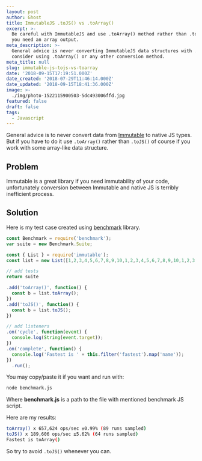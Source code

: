 ```yaml
---
layout: post
author: Ghost
title: ImmutableJS .toJS() vs .toArray()
excerpt: >-
  Be careful with ImmutableJS and use .toArray() method rather than .toJS() if
  you need an array output.
meta_description: >-
  General advice is never converting ImmutableJS data structures with .toJS(),
  consider using .toArray() or any other conversion method.
meta_title: null
slug: immutable-js-tojs-vs-toarray
date: '2018-09-15T17:19:51.000Z'
date_created: '2018-07-29T11:46:14.000Z'
date_updated: '2018-09-15T18:41:36.000Z'
image: >-
  ./img/photo-1522115900503-5dc493006ffd.jpg
featured: false
draft: false
tags:
  - Javascript
---
```

General advice is to never convert data from [Immutable](https://facebook.github.io/immutable-js/) to native JS types. But if you have to do it use `.toArray()` rather than `.toJS()` of course if you work with some array-like data structure.

## Problem

Immutable is a great library if you need immutability of your code, unfortunately conversion between Immutable and native JS is terribly inefficient process.

## Solution

Here is my test case created using [benchmark](https://benchmarkjs.com/) library.

```javascript
const Benchmark = require('benchmark');
var suite = new Benchmark.Suite;

const { List } = require('immutable');
const list = new List([1,2,3,4,5,6,7,8,9,10,1,2,3,4,5,6,7,8,9,10,1,2,3,4,5,6,7,8,9,10]));

// add tests
return suite

.add('toArray()', function() {
  const b = list.toArray();
})
.add('toJS()', function() {
  const b = list.toJS();
})

// add listeners
.on('cycle', function(event) {
  console.log(String(event.target));
})
.on('complete', function() {
  console.log('Fastest is ' + this.filter('fastest').map('name'));
})
  .run();
```

You may copy/paste it if you want and run with:

```bash
node benchmark.js
```

Where **benchmark.js** is a path to the file with mentioned benchmark JS script.

Here are my results:

```bash
toArray() x 657,624 ops/sec ±0.99% (89 runs sampled)
toJS() x 189,606 ops/sec ±5.62% (64 runs sampled)
Fastest is toArray()
```

So try to avoid `.toJS()` whenever you can.
